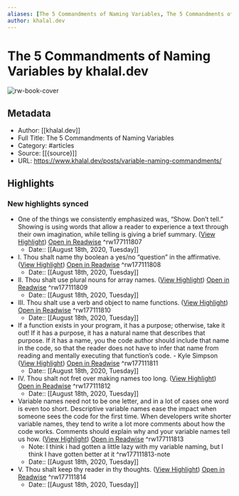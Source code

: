 ```yaml
---
aliases: [The 5 Commandments of Naming Variables, The 5 Commandments of Naming Variables]
author: khalal.dev
---
```

# The 5 Commandments of Naming Variables by khalal.dev

![rw-book-cover](https://readwise-assets.s3.amazonaws.com/static/images/article4.6bc1851654a0.png)

## Metadata
- Author: [[khalal.dev]]
- Full Title: The 5 Commandments of Naming Variables
- Category: #articles
- Source: [[{source}]]
- URL: https://www.khalal.dev/posts/variable-naming-commandments/

## Highlights
### New highlights synced
- One of the things we consistently emphasized was, “Show. Don’t tell.” Showing is using words that allow a reader to experience a text through their own imagination, while telling is giving a brief summary. ([View Highlight](https://instapaper.com/read/1323106116/13708563)) [Open in Readwise](https://readwise.io/open/177111807) ^rw177111807
    - Date:: [[August 18th, 2020, Tuesday]]
- I. Thou shalt name thy boolean a yes/no “question” in the affirmative. ([View Highlight](https://instapaper.com/read/1323106116/13708585)) [Open in Readwise](https://readwise.io/open/177111808) ^rw177111808
    - Date:: [[August 18th, 2020, Tuesday]]
- II. Thou shalt use plural nouns for array names. ([View Highlight](https://instapaper.com/read/1323106116/13708590)) [Open in Readwise](https://readwise.io/open/177111809) ^rw177111809
    - Date:: [[August 18th, 2020, Tuesday]]
- III. Thou shalt use a verb and object to name functions. ([View Highlight](https://instapaper.com/read/1323106116/13708599)) [Open in Readwise](https://readwise.io/open/177111810) ^rw177111810
    - Date:: [[August 18th, 2020, Tuesday]]
- If a function exists in your program, it has a purpose; otherwise, take it out! If it has a purpose, it has a natural name that describes that purpose. If it has a name, you the code author should include that name in the code, so that the reader does not have to infer that name from reading and mentally executing that function’s code. - Kyle Simpson ([View Highlight](https://instapaper.com/read/1323106116/13708616)) [Open in Readwise](https://readwise.io/open/177111811) ^rw177111811
    - Date:: [[August 18th, 2020, Tuesday]]
- IV. Thou shalt not fret over making names too long. ([View Highlight](https://instapaper.com/read/1323106116/13708622)) [Open in Readwise](https://readwise.io/open/177111812) ^rw177111812
    - Date:: [[August 18th, 2020, Tuesday]]
- Variable names need not to be one letter, and in a lot of cases one word is even too short. Descriptive variable names ease the impact when someone sees the code for the first time. When developers write shorter variable names, they tend to write a lot more comments about how the code works. Comments should explain why and your variable names tell us how. ([View Highlight](https://instapaper.com/read/1323106116/13708626)) [Open in Readwise](https://readwise.io/open/177111813) ^rw177111813
    - Note: I think i had gotten a little lazy with my variable naming, but I think I have gotten better at it ^rw177111813-note
    - Date:: [[August 18th, 2020, Tuesday]]
- V. Thou shalt keep thy reader in thy thoughts. ([View Highlight](https://instapaper.com/read/1323106116/13708629)) [Open in Readwise](https://readwise.io/open/177111814) ^rw177111814
    - Date:: [[August 18th, 2020, Tuesday]]
